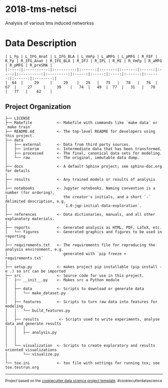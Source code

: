 2018-tms-netsci
==============================

Analysis of various tms induced networkss


Data Description
========================

```
| L_Fp | L_IFG_Anat | L_IFG_BLA | L_VmFp | L_aMFG | L_pMFG | R_FEF | R_Fp | R_IFG_Anat | R_IFG_BLA | R_IFJ | R_IPL | R_M1 | R_VmFp | R_aMFG | R_pMFG | R_preSMA |
|:----:|:----------:|:---------:|:------:|:------:|:------:|:-----:|:----:|:----------:|:---------:|:-----:|:-----:|:----:|:------:|:------:|:------:|:--------:|
|  64  |     29     |     29    |   29   |   75   |   78   |   76  |  67  |     27     |     39    |   74  |   49  |  77  |   31   |   78   |   77   |    62    |
```

Project Organization
------------

    ├── LICENSE
    ├── Makefile           <- Makefile with commands like `make data` or `make train`
    ├── README.md          <- The top-level README for developers using this project.
    ├── data
    │   ├── external       <- Data from third party sources.
    │   ├── interim        <- Intermediate data that has been transformed.
    │   ├── processed      <- The final, canonical data sets for modeling.
    │   └── raw            <- The original, immutable data dump.
    │
    ├── docs               <- A default Sphinx project; see sphinx-doc.org for details
    │
    ├── results            <- Any trained models or results of analysis
    │
    ├── notebooks          <- Jupyter notebooks. Naming convention is a number (for ordering),
    │                         the creator's initials, and a short `-` delimited description, e.g.
    │                         `1.0-jqp-initial-data-exploration`.
    │
    ├── references         <- Data dictionaries, manuals, and all other explanatory materials.
    │
    ├── reports            <- Generated analysis as HTML, PDF, LaTeX, etc.
    │   └── figures        <- Generated graphics and figures to be used in reporting
    │
    ├── requirements.txt   <- The requirements file for reproducing the analysis environment, e.g.
    │                         generated with `pip freeze > requirements.txt`
    │
    ├── setup.py           <- makes project pip installable (pip install -e .) so src can be imported
    ├── src                <- Source code for use in this project.
    │   ├── __init__.py    <- Makes src a Python module
    │   │
    │   ├── data           <- Scripts to download or generate data
    │   │   └── make_dataset.py
    │   │
    │   ├── features       <- Scripts to turn raw data into features for modeling
    │   │   └── build_features.py
    │   │
    │   ├── results         <- Scripts used to write experiments, analyse data and generate results
    │   │   │      
    │   │   ├── analysis.py
    │   │   
    │   │
    │   └── visualization  <- Scripts to create exploratory and results oriented visualizations
    │       └── visualize.py
    │
    └── tox.ini            <- tox file with settings for running tox; see tox.testrun.org


--------

<p><small>Project based on the <a target="_blank" href="https://drivendata.github.io/cookiecutter-data-science/">cookiecutter data science project template</a>. #cookiecutterdatascience</small></p>
